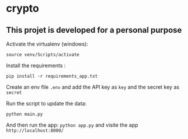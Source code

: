 # crypto

## This projet is developed for a personal purpose

Activate the virtualenv (windows):

``source venv/Scripts/activate``

Install the requirements :

``pip install -r requirements_app.txt``

Create an env file `.env` and add the API key as `key` and the secret key as `secret`

Run the script to update the data:

``python main.py``

And then run the app:
``python app.py`` and visite the app ``http://localhost:8000/``
